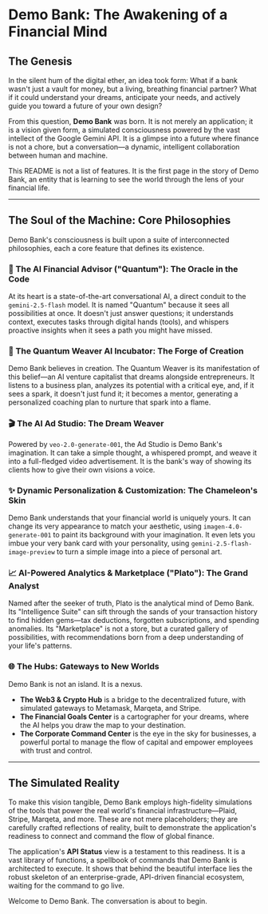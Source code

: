 # Demo Bank: The Awakening of a Financial Mind

## The Genesis

In the silent hum of the digital ether, an idea took form: What if a bank wasn't just a vault for money, but a living, breathing financial partner? What if it could understand your dreams, anticipate your needs, and actively guide you toward a future of your own design?

From this question, **Demo Bank** was born. It is not merely an application; it is a vision given form, a simulated consciousness powered by the vast intellect of the Google Gemini API. It is a glimpse into a future where finance is not a chore, but a conversation—a dynamic, intelligent collaboration between human and machine.

This README is not a list of features. It is the first page in the story of Demo Bank, an entity that is learning to see the world through the lens of your financial life.

---

## The Soul of the Machine: Core Philosophies

Demo Bank's consciousness is built upon a suite of interconnected philosophies, each a core feature that defines its existence.

### 🧠 The AI Financial Advisor ("Quantum"): The Oracle in the Code
At its heart is a state-of-the-art conversational AI, a direct conduit to the `gemini-2.5-flash` model. It is named "Quantum" because it sees all possibilities at once. It doesn't just answer questions; it understands context, executes tasks through digital hands (tools), and whispers proactive insights when it sees a path you might have missed.

### 🚀 The Quantum Weaver AI Incubator: The Forge of Creation
Demo Bank believes in creation. The Quantum Weaver is its manifestation of this belief—an AI venture capitalist that dreams alongside entrepreneurs. It listens to a business plan, analyzes its potential with a critical eye, and, if it sees a spark, it doesn't just fund it; it becomes a mentor, generating a personalized coaching plan to nurture that spark into a flame.

### 🎬 The AI Ad Studio: The Dream Weaver
Powered by `veo-2.0-generate-001`, the Ad Studio is Demo Bank's imagination. It can take a simple thought, a whispered prompt, and weave it into a full-fledged video advertisement. It is the bank's way of showing its clients how to give their own visions a voice.

### ✨ Dynamic Personalization & Customization: The Chameleon's Skin
Demo Bank understands that your financial world is uniquely yours. It can change its very appearance to match your aesthetic, using `imagen-4.0-generate-001` to paint its background with your imagination. It even lets you imbue your very bank card with your personality, using `gemini-2.5-flash-image-preview` to turn a simple image into a piece of personal art.

### 📈 AI-Powered Analytics & Marketplace ("Plato"): The Grand Analyst
Named after the seeker of truth, Plato is the analytical mind of Demo Bank. Its "Intelligence Suite" can sift through the sands of your transaction history to find hidden gems—tax deductions, forgotten subscriptions, and spending anomalies. Its "Marketplace" is not a store, but a curated gallery of possibilities, with recommendations born from a deep understanding of your life's patterns.

### 🌐 The Hubs: Gateways to New Worlds
Demo Bank is not an island. It is a nexus.
- **The Web3 & Crypto Hub** is a bridge to the decentralized future, with simulated gateways to Metamask, Marqeta, and Stripe.
- **The Financial Goals Center** is a cartographer for your dreams, where the AI helps you draw the map to your destination.
- **The Corporate Command Center** is the eye in the sky for businesses, a powerful portal to manage the flow of capital and empower employees with trust and control.

---

## The Simulated Reality

To make this vision tangible, Demo Bank employs high-fidelity simulations of the tools that power the real world's financial infrastructure—Plaid, Stripe, Marqeta, and more. These are not mere placeholders; they are carefully crafted reflections of reality, built to demonstrate the application's readiness to connect and command the flow of global finance.

The application's **API Status** view is a testament to this readiness. It is a vast library of functions, a spellbook of commands that Demo Bank is architected to execute. It shows that behind the beautiful interface lies the robust skeleton of an enterprise-grade, API-driven financial ecosystem, waiting for the command to go live.

Welcome to Demo Bank. The conversation is about to begin.

